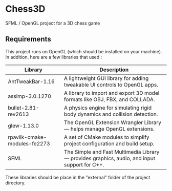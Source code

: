 # Chess3D
SFML / OpenGL project for a 3D chess game

## Requirements 

This project runs on OpenGL (which should be installed on your machine). In addition, here are a few libraries that used :

| Library                            | Description                                                                 |
|------------------------------------|-----------------------------------------------------------------------------|
| AntTweakBar-1.16                   | A lightweight GUI library for adding tweakable UI controls to OpenGL apps. |
| assimp-3.0.1270                    | A library to import and export 3D model formats like OBJ, FBX, and COLLADA.|
| bullet-2.81-rev2613                | A physics engine for simulating rigid body dynamics and collision detection.|
| glew-1.13.0                        | The OpenGL Extension Wrangler Library — helps manage OpenGL extensions.    |
| rpavlik-cmake-modules-fe2273      | A set of CMake modules to simplify project configuration and build setup.  |
| SFML                               | The Simple and Fast Multimedia Library — provides graphics, audio, and input support for C++. |


These libraries should be place in the "external" folder of the project directory.